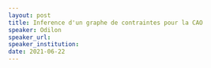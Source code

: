 ```yaml
---
layout: post
title: Inference d'un graphe de contraintes pour la CAO
speaker: Odilon
speaker_url: 
speaker_institution: 
date: 2021-06-22
---
```

